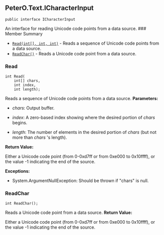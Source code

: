 ## PeterO.Text.ICharacterInput

    public interface ICharacterInput

 An interface for reading Unicode code points from a data source.  ### Member Summary
* <code>[Read(int[], int, int)](#Read_int_int_int)</code> - Reads a sequence of Unicode code points from a data source.
* <code>[ReadChar()](#ReadChar)</code> - Reads a Unicode code point from a data source.

<a id="Read_int_int_int"></a>
### Read

    int Read(
        int[] chars,
        int index,
        int length);

 Reads a sequence of Unicode code points from a data source.  <b>Parameters:</b>

 * <i>chars</i>: Output buffer.

 * <i>index</i>: A zero-based index showing where the desired portion of  <i>chars</i>
 begins.

 * <i>length</i>: The number of elements in the desired portion of  <i>chars</i>
 (but not more than  <i>chars</i>
 's length).

<b>Return Value:</b>

Either a Unicode code point (from 0-0xd7ff or from 0xe000 to 0x10ffff), or the value -1 indicating the end of the source.

<b>Exceptions:</b>

 * System.ArgumentNullException:
Should be thrown if "chars" is null.

<a id="ReadChar"></a>
### ReadChar

    int ReadChar();

 Reads a Unicode code point from a data source.  <b>Return Value:</b>

Either a Unicode code point (from 0-0xd7ff or from 0xe000 to 0x10ffff), or the value -1 indicating the end of the source.
